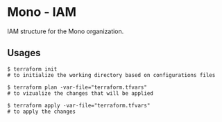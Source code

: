 # Mono - IAM

IAM structure for the Mono organization.

## Usages

```shell
$ terraform init
# to initialize the working directory based on configurations files
```

```shell
$ terraform plan -var-file="terraform.tfvars"
# to vizualize the changes that will be applied
```

```shell
$ terraform apply -var-file="terraform.tfvars"
# to apply the changes
```

